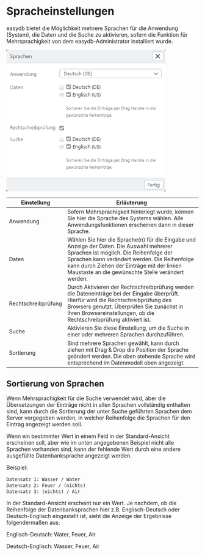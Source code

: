 # Spracheinstellungen

easydb bietet die Möglichkeit mehrere Sprachen für die Anwendung (System), die Daten und die Suche zu aktivieren, sofern die Funktion für Mehrsprachigkeit von dem easydb-Administrator installiert wurde.

![Spracheinstellungen](language.png)

|Einstellung|Erläuterung|
|--|--|
|Anwendung| Sofern Mehrsprachigkeit hinterlegt wurde, können Sie hier die Sprache des Systems wählen. Alle Anwendungsfunktionen erscheinen dann in dieser Sprache.|
|Daten|Wählen Sie hier die Sprache(n) für die Eingabe und Anzeige der Daten. Die Auswahl mehrerer Sprachen ist möglich. Die Reihenfolge der Sprachen kann verändert werden. Die Reihenfolge kann durch Ziehen der Einträge mit der linken Maustaste an die gewünschte Stelle verändert werden.|
|Rechtschreibprüfung|Durch Aktivieren der Rechtschreibprüfung werden die Dateneinträge bei der Eingabe überprüft. Hierfür wird die Rechtschreibprüfung des Browsers genutzt. Überprüfen Sie zunächst in Ihren Browsereinstellungen, ob die Rechtschreibprüfung aktiviert ist.|
|Suche| Aktivieren Sie diese Einstellung, um die Suche in einer oder mehreren Sprachen durchzuführen. |
|Sortierung| Sind mehrere Sprachen gewählt, kann durch ziehen mit Drag & Drop die Position der Sprache geändert werden. Die oben stehende Sprache wird entsprechend im Datenmodell oben angezeigt. |

## Sortierung von Sprachen

Wenn Mehrsprachigkeit für die Suche verwendet wird, aber die Übersetzungen der Einträge nicht in allen Sprachen vollständig enthalten sind, kann durch die Sortierung der unter Suche geführten Sprachen dem Server vorgegeben werden, in welcher Reihenfolge die Sprachen für den Eintrag angezeigt werden soll.

Wenn ein bestimmter Wert in einem Feld in der Standard-Ansicht erscheinen soll, aber wie im unten angegebenen Beispiel nicht alle Sprachen vorhanden sind, kann der fehlende Wert durch eine andere ausgefüllte Datenbanksprache angezeigt werden.

Beispiel:

    Datensatz 1: Wasser / Water
    Datensatz 2: Feuer / (nichts)
    Datensatz 3: (nichts) / Air

In der Standard-Ansicht erscheint nur ein Wert. Je nachdem, ob die Reihenfolge der Datenbanksprachen hier z.B. Englisch-Deutsch oder Deutsch-Englisch eingestellt ist, sieht die Anzeige der Ergebnisse folgendermaßen aus:

Englisch-Deutsch: Water, Feuer, Air

Deutsch-Englisch: Wasser, Feuer, Air
